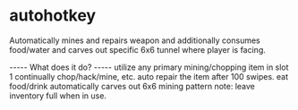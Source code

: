 # autohotkey
Automatically mines and repairs weapon and additionally consumes food/water and carves out specific 6x6 tunnel where player is facing.

----- What does it do? -----
utilize any primary mining/chopping item in slot 1 continually chop/hack/mine, etc. auto repair the item after 100 swipes. eat food/drink automatically carves out 6x6 mining pattern
note: leave inventory full when in use.
